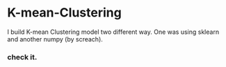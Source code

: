 # K-mean-Clustering
I build K-mean Clustering model two different way.
One was using sklearn  and another numpy (by screach).
### check it.
